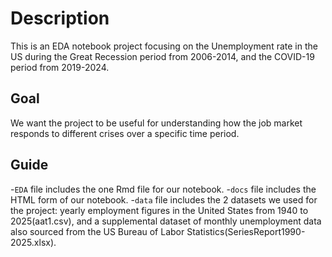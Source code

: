 # Description
This is an EDA notebook project focusing on the Unemployment rate in the US during the Great Recession period from 2006-2014, and the COVID-19 period from 2019-2024.

## Goal
We want the project to be useful for understanding how the job market responds to different crises over a specific time period. 

## Guide
-`EDA` file includes the one Rmd file for our notebook.
-`docs` file includes the HTML form of our notebook.
-`data` file includes the 2 datasets we used for the project: yearly employment figures in the United States from 1940 to 2025(aat1.csv), and a supplemental dataset of monthly unemployment data also sourced from the US Bureau of Labor Statistics(SeriesReport1990-2025.xlsx).

